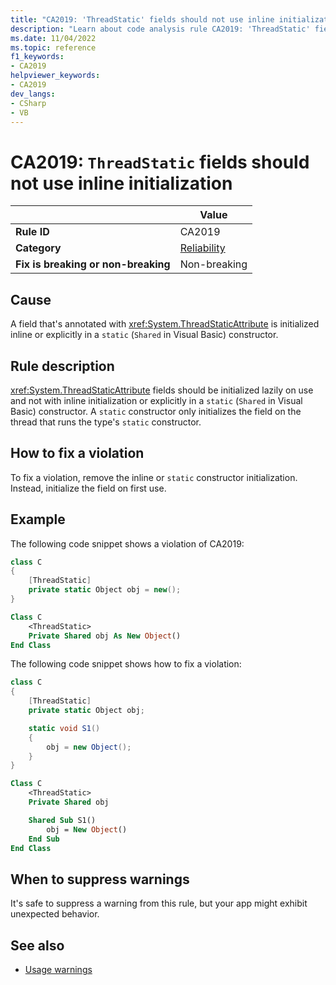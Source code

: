 ```yaml
---
title: "CA2019: 'ThreadStatic' fields should not use inline initialization"
description: "Learn about code analysis rule CA2019: 'ThreadStatic' fields should not use inline initialization"
ms.date: 11/04/2022
ms.topic: reference
f1_keywords:
- CA2019
helpviewer_keywords:
- CA2019
dev_langs:
- CSharp
- VB
---
```

# CA2019: `ThreadStatic` fields should not use inline initialization

|                                     | Value                                  |
| ----------------------------------- | -------------------------------------- |
| **Rule ID**                         | CA2019                                 |
| **Category**                        | [Reliability](reliability-warnings.md) |
| **Fix is breaking or non-breaking** | Non-breaking                           |

## Cause

A field that's annotated with <xref:System.ThreadStaticAttribute> is initialized inline or explicitly in a `static` (`Shared` in Visual Basic) constructor.

## Rule description

<xref:System.ThreadStaticAttribute> fields should be initialized lazily on use and not with inline initialization or explicitly in a `static` (`Shared` in Visual Basic) constructor. A `static` constructor only initializes the field on the thread that runs the type's `static` constructor.

## How to fix a violation

To fix a violation, remove the inline or `static` constructor initialization. Instead, initialize the field on first use.

## Example

The following code snippet shows a violation of CA2019:

```csharp
class C
{
    [ThreadStatic]
    private static Object obj = new();
}
```

```vb
Class C
    <ThreadStatic>
    Private Shared obj As New Object()
End Class
```

The following code snippet shows how to fix a violation:

```csharp
class C
{
    [ThreadStatic]
    private static Object obj;

    static void S1()
    {
        obj = new Object();
    }
}
```

```vb
Class C
    <ThreadStatic>
    Private Shared obj

    Shared Sub S1()
        obj = New Object()
    End Sub
End Class
```

## When to suppress warnings

It's safe to suppress a warning from this rule, but your app might exhibit unexpected behavior.

## See also

- [Usage warnings](usage-warnings.md)
